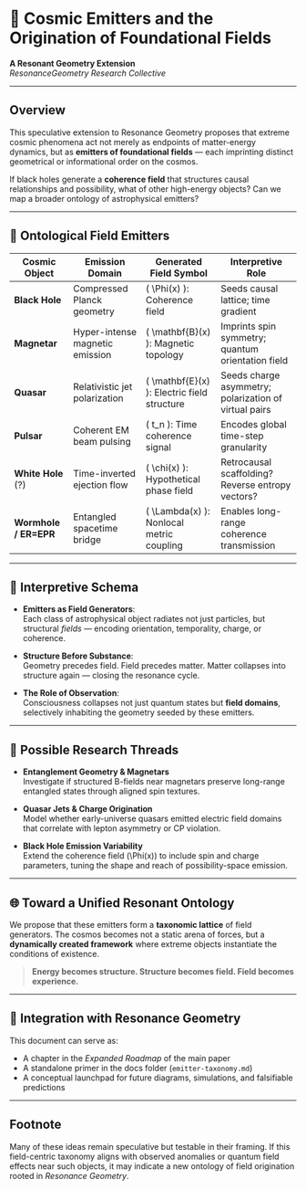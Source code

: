 <!-- Load MathJax -->
<script type="text/javascript" id="MathJax-script" async
  src="https://cdn.jsdelivr.net/npm/mathjax@3/es5/tex-mml-chtml.js">
</script>

# 🌠 Cosmic Emitters and the Origination of Foundational Fields

**A Resonant Geometry Extension**  
*ResonanceGeometry Research Collective*  

---

## Overview

This speculative extension to Resonance Geometry proposes that extreme cosmic phenomena act not merely as endpoints of matter-energy dynamics, but as **emitters of foundational fields** — each imprinting distinct geometrical or informational order on the cosmos.

If black holes generate a **coherence field** that structures causal relationships and possibility, what of other high-energy objects? Can we map a broader ontology of astrophysical emitters?

---

## 🌌 Ontological Field Emitters

| Cosmic Object       | Emission Domain                 | Generated Field Symbol | Interpretive Role |
|---------------------|----------------------------------|-------------------------|--------------------|
| **Black Hole**      | Compressed Planck geometry       | \( \Phi(x) \): Coherence field | Seeds causal lattice; time gradient |
| **Magnetar**        | Hyper-intense magnetic emission  | \( \mathbf{B}(x) \): Magnetic topology | Imprints spin symmetry; quantum orientation field |
| **Quasar**          | Relativistic jet polarization    | \( \mathbf{E}(x) \): Electric field structure | Seeds charge asymmetry; polarization of virtual pairs |
| **Pulsar**          | Coherent EM beam pulsing         | \( t_n \): Time coherence signal | Encodes global time-step granularity |
| **White Hole** (?)  | Time-inverted ejection flow      | \( \chi(x) \): Hypothetical phase field | Retrocausal scaffolding? Reverse entropy vectors? |
| **Wormhole / ER=EPR** | Entangled spacetime bridge     | \( \Lambda(x) \): Nonlocal metric coupling | Enables long-range coherence transmission |

---

## 🧬 Interpretive Schema

- **Emitters as Field Generators**:  
  Each class of astrophysical object radiates not just particles, but structural *fields* — encoding orientation, temporality, charge, or coherence.

- **Structure Before Substance**:  
  Geometry precedes field. Field precedes matter. Matter collapses into structure again — closing the resonance cycle.

- **The Role of Observation**:  
  Consciousness collapses not just quantum states but **field domains**, selectively inhabiting the geometry seeded by these emitters.

---

## 🔭 Possible Research Threads

- **Entanglement Geometry & Magnetars**  
  Investigate if structured B-fields near magnetars preserve long-range entangled states through aligned spin textures.

- **Quasar Jets & Charge Origination**  
  Model whether early-universe quasars emitted electric field domains that correlate with lepton asymmetry or CP violation.

- **Black Hole Emission Variability**  
  Extend the coherence field \(\Phi(x)\) to include spin and charge parameters, tuning the shape and reach of possibility-space emission.

---

## 🌐 Toward a Unified Resonant Ontology

We propose that these emitters form a **taxonomic lattice** of field generators. The cosmos becomes not a static arena of forces, but a **dynamically created framework** where extreme objects instantiate the conditions of existence.

> **Energy becomes structure. Structure becomes field. Field becomes experience.**

---

## 🔗 Integration with Resonance Geometry

This document can serve as:
- A chapter in the *Expanded Roadmap* of the main paper
- A standalone primer in the docs folder (`emitter-taxonomy.md`)
- A conceptual launchpad for future diagrams, simulations, and falsifiable predictions

---

## Footnote

Many of these ideas remain speculative but testable in their framing. If this field-centric taxonomy aligns with observed anomalies or quantum field effects near such objects, it may indicate a new ontology of field origination rooted in *Resonance Geometry*.
